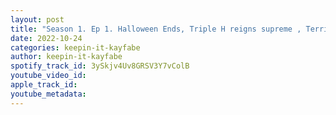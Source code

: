 ```yaml
---
layout: post
title: "Season 1. Ep 1. Halloween Ends, Triple H reigns supreme , Terrifier 2 + NXT Halloween Havoc "
date: 2022-10-24
categories: keepin-it-kayfabe
author: keepin-it-kayfabe
spotify_track_id: 3ySkjv4Uv8GRSV3Y7vColB
youtube_video_id: 
apple_track_id: 
youtube_metadata: 
---
```

